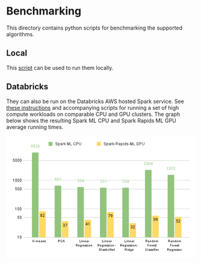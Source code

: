 # Benchmarking
This directory contains python scripts for benchmarking the supported algorithms.  

## Local
This [script](../run_bench.sh) can be used to run them locally.  

## Databricks
They can also be run on the Databricks AWS hosted Spark service.  See [these instructions](databricks/README.md) and accompanying scripts for running a set of high compute workloads on comparable CPU and GPU clusters.   The graph below shows the resulting Spark ML CPU and Spark Rapids ML GPU average running times.

![Databricks AWS benchmarking results](databricks/results/running_times.png)

